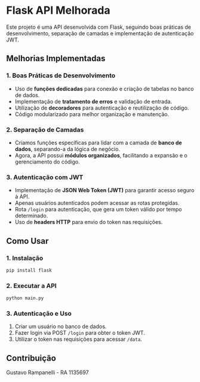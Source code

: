# Flask API Melhorada

Este projeto é uma API desenvolvida com Flask, seguindo boas práticas de desenvolvimento, separação de camadas e implementação de autenticação JWT.

## Melhorias Implementadas

### 1. Boas Práticas de Desenvolvimento
- Uso de **funções dedicadas** para conexão e criação de tabelas no banco de dados.
- Implementação de **tratamento de erros** e validação de entrada.
- Utilização de **decoradores** para autenticação e reutilização de código.
- Código modularizado para melhor organização e manutenção.

### 2. Separação de Camadas
- Criamos funções específicas para lidar com a camada de **banco de dados**, separando-a da lógica de negócio.
- Agora, a API possui **módulos organizados**, facilitando a expansão e o gerenciamento do código.

### 3. Autenticação com JWT
- Implementação de **JSON Web Token (JWT)** para garantir acesso seguro à API.
- Apenas usuários autenticados podem acessar as rotas protegidas.
- Rota `/login` para autenticação, que gera um token válido por tempo determinado.
- Uso de **headers HTTP** para envio do token nas requisições.

## Como Usar

### 1. Instalação
```sh
pip install flask 
```

### 2. Executar a API
```sh
python main.py
```

### 3. Autenticação e Uso
1. Criar um usuário no banco de dados.
2. Fazer login via POST `/login` para obter o token JWT.
3. Utilizar o token nas requisições para acessar `/data`.

## Contribuição
Gustavo Rampanelli - RA 1135697

